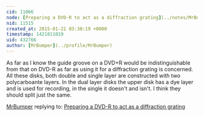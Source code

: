 ```yaml
---
cid: 11066
node: [Preparing a DVD-R to act as a diffraction grating](../notes/MrBumper/01-11-2015/preparing-a-dvd-r-to-act-as-a-diffraction-grating)
nid: 11515
created_at: 2015-01-21 03:30:19 +0000
timestamp: 1421811019
uid: 432766
author: [MrBumper](../profile/MrBumper)
---
```


As far as I know the guide groove on a DVD+R would be indistinguishable from that on DVD-R as far as using it for a diffraction grating is concerned. All these disks, both double and single layer are constructed with two polycarboante layers. In the dual layer disks the upper disk has a dye layer and is used for recording, in the single it doesn't and isn't. I think they should split just the same.

[MrBumper](../profile/MrBumper) replying to: [Preparing a DVD-R to act as a diffraction grating](../notes/MrBumper/01-11-2015/preparing-a-dvd-r-to-act-as-a-diffraction-grating)

